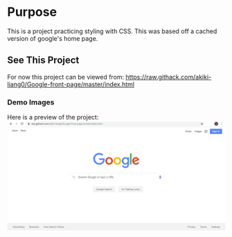 # Purpose
This is a project practicing styling with CSS. This was based off a cached version of google's home page.

## See This Project
For now this project can be viewed from: https://raw.githack.com/akiki-liang0/Google-front-page/master/index.html

### Demo Images
Here is a preview of the project:
![Project Demo Image 1](/assets/images/2.png)
